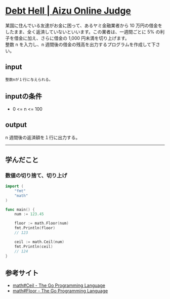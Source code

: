 [Debt Hell \| Aizu Online Judge](http://judge.u-aizu.ac.jp/onlinejudge/description.jsp?id=0007)
====

某国に住んでいる友達がお金に困って、あるヤミ金融業者から 10 万円の借金をしたまま、全く返済していないといいます。この業者は、一週間ごとに 5% の利子を借金に加え、さらに借金の 1,000 円未満を切り上げます。  
整数 n を入力し、n 週間後の借金の残高を出力するプログラムを作成して下さい。

## input
```
整数nが１行に与えられる。
```

## inputの条件
* 0 <= n <= 100

## output
n 週間後の返済額を１行に出力する。

----
## 学んだこと

### 数値の切り捨て、切り上げ

```go
import (
    "fmt"
    "math"
)

func main() {
    num := 123.45

    floor := math.Floor(num)
    fmt.Println(floor)
    // 123

    ceil := math.Ceil(num)
    fmt.Println(ceil)
    // 124
}
```


## 参考サイト

* [math#Ceil \- The Go Programming Language](https://golang.org/pkg/math/#Ceil)
* [math#Floor \- The Go Programming Language](https://golang.org/pkg/math/#Floor)